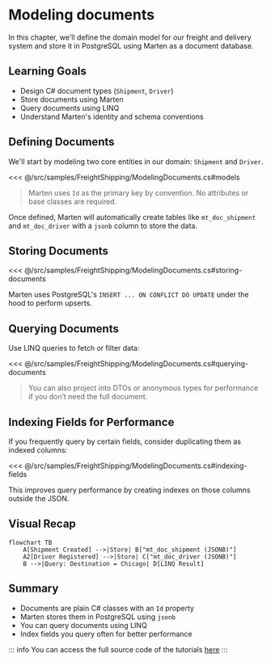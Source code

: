 # Modeling documents

In this chapter, we'll define the domain model for our freight and delivery system and store it in PostgreSQL using Marten as a document database.

## Learning Goals

- Design C# document types (`Shipment`, `Driver`)
- Store documents using Marten
- Query documents using LINQ
- Understand Marten's identity and schema conventions

## Defining Documents

We'll start by modeling two core entities in our domain: `Shipment` and `Driver`.

<<< @/src/samples/FreightShipping/ModelingDocuments.cs#models

> Marten uses `Id` as the primary key by convention. No attributes or base classes are required.

Once defined, Marten will automatically create tables like `mt_doc_shipment` and `mt_doc_driver` with a `jsonb` column to store the data.

## Storing Documents

<<< @/src/samples/FreightShipping/ModelingDocuments.cs#storing-documents

Marten uses PostgreSQL's `INSERT ... ON CONFLICT DO UPDATE` under the hood to perform upserts.

## Querying Documents

Use LINQ queries to fetch or filter data:

<<< @/src/samples/FreightShipping/ModelingDocuments.cs#querying-documents

> You can also project into DTOs or anonymous types for performance if you don’t need the full document.

## Indexing Fields for Performance

If you frequently query by certain fields, consider duplicating them as indexed columns:

<<< @/src/samples/FreightShipping/ModelingDocuments.cs#indexing-fields

This improves query performance by creating indexes on those columns outside the JSON.

## Visual Recap

```mermaid
flowchart TB
    A[Shipment Created] -->|Store| B["mt_doc_shipment (JSONB)"]
    A2[Driver Registered] -->|Store| C["mt_doc_driver (JSONB)"]
    B -->|Query: Destination = Chicago| D[LINQ Result]
```

## Summary

- Documents are plain C# classes with an `Id` property
- Marten stores them in PostgreSQL using `jsonb`
- You can query documents using LINQ
- Index fields you query often for better performance

::: info
You can access the full source code of the tutorials [here](https://github.com/JasperFx/marten/tree/cfff44de42b099f4a795dbb240c53fc4d2cb1a95/docs/src/samples/FreightShipping)
:::
